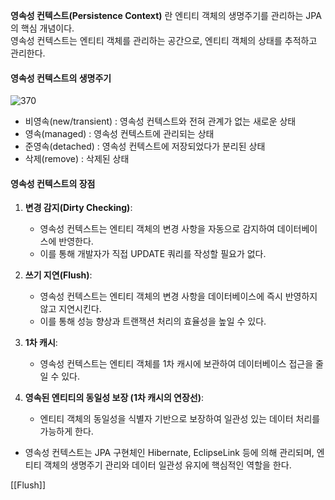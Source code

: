**영속성 컨텍스트(Persistence Context)** 란 엔티티 객체의 생명주기를 관리하는 JPA의 핵심 개념이다.   
영속성 컨텍스트는 엔티티 객체를 관리하는 공간으로, 엔티티 객체의 상태를 추적하고 관리한다.


#### 영속성 컨텍스트의 생명주기

![370](https://i.imgur.com/AAxMrIo.png)

- 비영속(new/transient) : 영속성 컨텍스트와 전혀 관계가 없는 새로운 상태
- 영속(managed) : 영속성 컨텍스트에 관리되는 상태
- 준영속(detached) : 영속성 컨텍스트에 저장되었다가 분리된 상태
- 삭제(remove) : 삭제된 상태


#### 영속성 컨텍스트의 장점

1. **변경 감지(Dirty Checking)**:
    - 영속성 컨텍스트는 엔티티 객체의 변경 사항을 자동으로 감지하여 데이터베이스에 반영한다.
    - 이를 통해 개발자가 직접 UPDATE 쿼리를 작성할 필요가 없다.
    
2. **쓰기 지연(Flush)**:
    - 영속성 컨텍스트는 엔티티 객체의 변경 사항을 데이터베이스에 즉시 반영하지 않고 지연시킨다.
    - 이를 통해 성능 향상과 트랜잭션 처리의 효율성을 높일 수 있다.
	
3. **1차 캐시**:
    - 영속성 컨텍스트는 엔티티 객체를 1차 캐시에 보관하여 데이터베이스 접근을 줄일 수 있다.
    
4. **영속된 엔티티의 동일성 보장 (1차 캐시의 연장선)**:
	- 엔티티 객체의 동일성을 식별자 기반으로 보장하여 일관성 있는 데이터 처리를 가능하게 한다.


- 영속성 컨텍스트는 JPA 구현체인 Hibernate, EclipseLink 등에 의해 관리되며, 엔티티 객체의 생명주기 관리와 데이터 일관성 유지에 핵심적인 역할을 한다. 

[[Flush]]